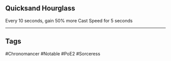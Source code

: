 ## Quicksand Hourglass
Every 10 seconds, gain 50% more Cast Speed for 5 seconds

---
## Tags
#Chronomancer
#Notable
#PoE2
#Sorceress

